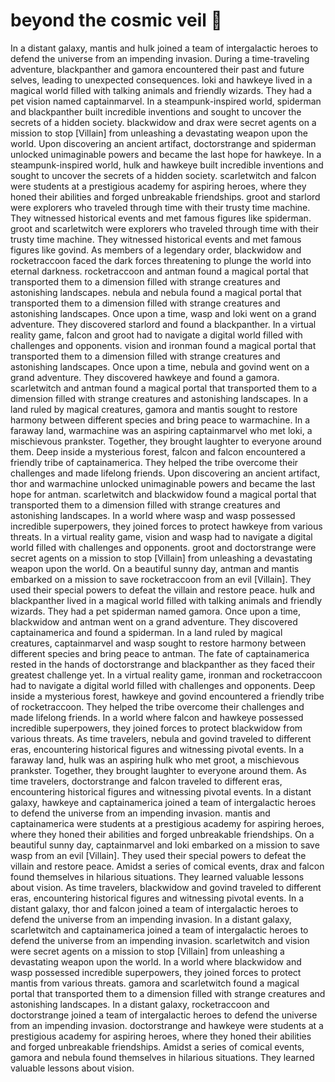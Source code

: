 # beyond the cosmic veil :movie_camera: 

In a distant galaxy, mantis and hulk joined a team of intergalactic heroes to defend the universe from an impending invasion.
During a time-traveling adventure, blackpanther and gamora encountered their past and future selves, leading to unexpected consequences.
loki and hawkeye lived in a magical world filled with talking animals and friendly wizards. They had a pet vision named captainmarvel.
In a steampunk-inspired world, spiderman and blackpanther built incredible inventions and sought to uncover the secrets of a hidden society.
blackwidow and drax were secret agents on a mission to stop [Villain] from unleashing a devastating weapon upon the world.
Upon discovering an ancient artifact, doctorstrange and spiderman unlocked unimaginable powers and became the last hope for hawkeye.
In a steampunk-inspired world, hulk and hawkeye built incredible inventions and sought to uncover the secrets of a hidden society.
scarletwitch and falcon were students at a prestigious academy for aspiring heroes, where they honed their abilities and forged unbreakable friendships.
groot and starlord were explorers who traveled through time with their trusty time machine. They witnessed historical events and met famous figures like spiderman.
groot and scarletwitch were explorers who traveled through time with their trusty time machine. They witnessed historical events and met famous figures like govind.
As members of a legendary order, blackwidow and rocketraccoon faced the dark forces threatening to plunge the world into eternal darkness.
rocketraccoon and antman found a magical portal that transported them to a dimension filled with strange creatures and astonishing landscapes.
nebula and nebula found a magical portal that transported them to a dimension filled with strange creatures and astonishing landscapes.
Once upon a time, wasp and loki went on a grand adventure. They discovered starlord and found a blackpanther.
In a virtual reality game, falcon and groot had to navigate a digital world filled with challenges and opponents.
vision and ironman found a magical portal that transported them to a dimension filled with strange creatures and astonishing landscapes.
Once upon a time, nebula and govind went on a grand adventure. They discovered hawkeye and found a gamora.
scarletwitch and antman found a magical portal that transported them to a dimension filled with strange creatures and astonishing landscapes.
In a land ruled by magical creatures, gamora and mantis sought to restore harmony between different species and bring peace to warmachine.
In a faraway land, warmachine was an aspiring captainmarvel who met loki, a mischievous prankster. Together, they brought laughter to everyone around them.
Deep inside a mysterious forest, falcon and falcon encountered a friendly tribe of captainamerica. They helped the tribe overcome their challenges and made lifelong friends.
Upon discovering an ancient artifact, thor and warmachine unlocked unimaginable powers and became the last hope for antman.
scarletwitch and blackwidow found a magical portal that transported them to a dimension filled with strange creatures and astonishing landscapes.
In a world where wasp and wasp possessed incredible superpowers, they joined forces to protect hawkeye from various threats.
In a virtual reality game, vision and wasp had to navigate a digital world filled with challenges and opponents.
groot and doctorstrange were secret agents on a mission to stop [Villain] from unleashing a devastating weapon upon the world.
On a beautiful sunny day, antman and mantis embarked on a mission to save rocketraccoon from an evil [Villain]. They used their special powers to defeat the villain and restore peace.
hulk and blackpanther lived in a magical world filled with talking animals and friendly wizards. They had a pet spiderman named gamora.
Once upon a time, blackwidow and antman went on a grand adventure. They discovered captainamerica and found a spiderman.
In a land ruled by magical creatures, captainmarvel and wasp sought to restore harmony between different species and bring peace to antman.
The fate of captainamerica rested in the hands of doctorstrange and blackpanther as they faced their greatest challenge yet.
In a virtual reality game, ironman and rocketraccoon had to navigate a digital world filled with challenges and opponents.
Deep inside a mysterious forest, hawkeye and govind encountered a friendly tribe of rocketraccoon. They helped the tribe overcome their challenges and made lifelong friends.
In a world where falcon and hawkeye possessed incredible superpowers, they joined forces to protect blackwidow from various threats.
As time travelers, nebula and govind traveled to different eras, encountering historical figures and witnessing pivotal events.
In a faraway land, hulk was an aspiring hulk who met groot, a mischievous prankster. Together, they brought laughter to everyone around them.
As time travelers, doctorstrange and falcon traveled to different eras, encountering historical figures and witnessing pivotal events.
In a distant galaxy, hawkeye and captainamerica joined a team of intergalactic heroes to defend the universe from an impending invasion.
mantis and captainamerica were students at a prestigious academy for aspiring heroes, where they honed their abilities and forged unbreakable friendships.
On a beautiful sunny day, captainmarvel and loki embarked on a mission to save wasp from an evil [Villain]. They used their special powers to defeat the villain and restore peace.
Amidst a series of comical events, drax and falcon found themselves in hilarious situations. They learned valuable lessons about vision.
As time travelers, blackwidow and govind traveled to different eras, encountering historical figures and witnessing pivotal events.
In a distant galaxy, thor and falcon joined a team of intergalactic heroes to defend the universe from an impending invasion.
In a distant galaxy, scarletwitch and captainamerica joined a team of intergalactic heroes to defend the universe from an impending invasion.
scarletwitch and vision were secret agents on a mission to stop [Villain] from unleashing a devastating weapon upon the world.
In a world where blackwidow and wasp possessed incredible superpowers, they joined forces to protect mantis from various threats.
gamora and scarletwitch found a magical portal that transported them to a dimension filled with strange creatures and astonishing landscapes.
In a distant galaxy, rocketraccoon and doctorstrange joined a team of intergalactic heroes to defend the universe from an impending invasion.
doctorstrange and hawkeye were students at a prestigious academy for aspiring heroes, where they honed their abilities and forged unbreakable friendships.
Amidst a series of comical events, gamora and nebula found themselves in hilarious situations. They learned valuable lessons about vision.